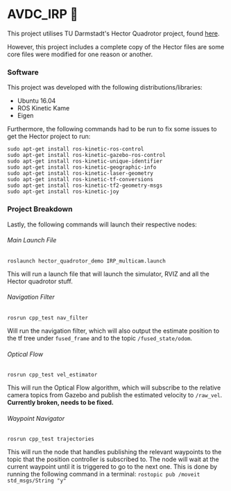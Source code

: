 # AVDC_IRP :tada:

This project utilises TU Darmstadt's Hector Quadrotor project, found [here](https://github.com/tu-darmstadt-ros-pkg/hector_quadrotor).

However, this project includes a complete copy of the Hector files are some core files were modified for one reason or another.

### Software
This project was developed with the following distributions/libraries:
- Ubuntu 16.04
- ROS Kinetic Kame
- Eigen




Furthermore, the following commands had to be run to fix some issues to get the Hector project to run:
```
sudo apt-get install ros-kinetic-ros-control
sudo apt-get install ros-kinetic-gazebo-ros-control
sudo apt-get install ros-kinetic-unique-identifier
sudo apt-get install ros-kinetic-geographic-info
sudo apt-get install ros-kinetic-laser-geometry
sudo apt-get install ros-kinetic-tf-conversions
sudo apt-get install ros-kinetic-tf2-geometry-msgs
sudo apt-get install ros-kinetic-joy
```


### Project Breakdown
Lastly, the following commands will launch their respective nodes:
###### Main Launch File
```
roslaunch hector_quadrotor_demo IRP_multicam.launch
```
This will run a launch file that will launch the simulator, RVIZ and all the Hector quadrotor stuff.

###### Navigation Filter
```
rosrun cpp_test nav_filter
```
Will run the navigation filter, which will also output the estimate position to the tf tree under `fused_frame` and to the topic `/fused_state/odom`.

###### Optical Flow
```
rosrun cpp_test vel_estimator
```
This will run the Optical Flow algorithm, which will subscribe to the relative camera topics from Gazebo and publish the estimated velocity to `/raw_vel`. **Currently broken, needs to be fixed.**

###### Waypoint Navigator
```
rosrun cpp_test trajectories
```
This will run the node that handles publishing the relevant waypoints to the topic that the position controller is subscribed to. The node will wait at the current waypoint until it is triggered to go to the next one. This is done by running the following command in a terminal: `rostopic pub /moveit std_msgs/String "y"`
